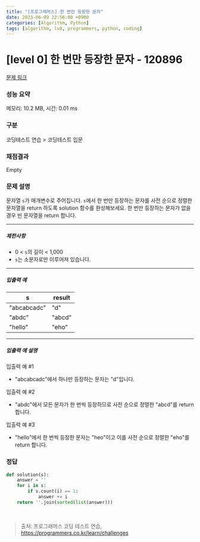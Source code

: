 ```yaml
---
title: "[프로그래머스] 한 번만 등장한 문자"
date: 2023-06-09 22:56:00 +0900
categories: [Algorithm, Python]
tags: [algorithm, lv0, programmers, python, coding]
---
```


# [level 0] 한 번만 등장한 문자 - 120896

[문제 링크](https://school.programmers.co.kr/learn/courses/30/lessons/120896)

### 성능 요약

메모리: 10.2 MB, 시간: 0.01 ms

### 구분

코딩테스트 연습 > 코딩테스트 입문

### 채점결과

Empty

### 문제 설명

<p>문자열 <code>s</code>가 매개변수로 주어집니다. <code>s</code>에서 한 번만 등장하는 문자를 사전 순으로 정렬한 문자열을 return 하도록 solution 함수를 완성해보세요. 한 번만 등장하는 문자가 없을 경우 빈 문자열을 return 합니다.</p>

<hr>

<h5>제한사항</h5>

<ul>
<li>0 &lt; <code>s</code>의 길이 &lt; 1,000</li>
<li><code>s</code>는 소문자로만 이루어져 있습니다.</li>
</ul>

<hr>

<h5>입출력 예</h5>

| s           | result |
|-------------|--------|
| "abcabcadc" | "d"    |
| "abdc"      | "abcd" |
| "hello"     | "eho"  |

<hr>

<h5>입출력 예 설명</h5>

<p>입출력 예 #1</p>

<ul>
<li>"abcabcadc"에서 하나만 등장하는 문자는 "d"입니다.</li>
</ul>

<p>입출력 예 #2</p>

<ul>
<li>"abdc"에서 모든 문자가 한 번씩 등장하므로 사전 순으로 정렬한 "abcd"를 return 합니다.</li>
</ul>

<p>입출력 예 #3</p>

<ul>
<li>"hello"에서 한 번씩 등장한 문자는 "heo"이고 이를 사전 순으로 정렬한 "eho"를 return 합니다.</li>
</ul>

### 정답

```python
def solution(s):
    answer = ''
    for i in s:
        if s.count(i) == 1:
            answer += i
    return ''.join(sorted(list(answer)))
```

<br>

> 출처: 프로그래머스 코딩 테스트 연습, https://programmers.co.kr/learn/challenges
